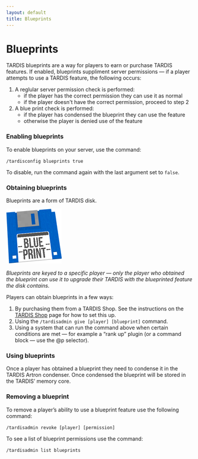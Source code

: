 ```yaml
---
layout: default
title: Blueprints
---
```


# Blueprints

TARDIS blueprints are a way for players to earn or purchase TARDIS features.
If enabled, blueprints suppliment server permissions &mdash; if a player attempts
to use a TARDIS feature, the following occurs:

1. A reglular server permission check is performed:
    * if the player has the correct permission they can use it as normal
    * if the player doesn't have the correct permission, proceed to step 2
2. A blue print check is performed:
    * if the player has condensed the blueprint they can use the feature
    * otherwise the player is denied use of the feature

### Enabling blueprints

To enable blueprints on your server, use the command:

    /tardisconfig blueprints true

To disable, run the command again with the last argument set to `false`.

### Obtaining blueprints

Blueprints are a form of TARDIS disk.

![Blueprint disk](/images/docs/blueprint_disk.png)

_Blueprints are keyed to a specific player &mdash; only the player who obtained
the blueprint can use it to upgrade their TARDIS with the blueprinted feature
the disk contains._

Players can obtain blueprints in a few ways:

1. By purchasing them from a TARDIS Shop. See the instructions on the
   [TARDIS Shop](tardis-shop) page for how to set this up.
2. Using the `/tardisadmin give [player] [blueprint]` command.
3. Using a system that can run the command above when certain conditions are met
   &mdash; for example a &ldquo;rank up&rdquo; plugin (or a command block &mdash; use the @p selector).

### Using blueprints

Once a player has obtained a blueprint they need to condense it in the TARDIS
Artron condenser. Once condensed the blueprint will be stored in the TARDIS&rsquo;
memory core.

### Removing a blueprint

To remove a player&rsquo;s ability to use a blueprint feature use the following command:

    /tardisadmin revoke [player] [permission]

To see a list of blueprint permissions use the command:

    /tardisadmin list blueprints
